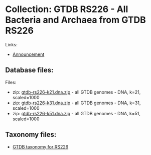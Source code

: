 # Collection: GTDB RS226 - All Bacteria and Archaea from GTDB RS226

Links:
* [Announcement](https://forum.gtdb.ecogenomic.org/t/announcing-gtdb-r10-rs226/724)

## Database files:

Files:

* zip: [gtdb-rs226-k21.dna.zip](https://farm.cse.ucdavis.edu/~ctbrown/sourmash-db/gtdb-rs220/gtdb-rs226-k21.dna.zip) - all GTDB genomes - DNA, k=21, scaled=1000
* zip: [gtdb-rs226-k31.dna.zip](https://farm.cse.ucdavis.edu/~ctbrown/sourmash-db/gtdb-rs220/gtdb-rs226-k31.dna.zip) - all GTDB genomes - DNA, k=31, scaled=1000
* zip: [gtdb-rs226-k51.dna.zip](https://farm.cse.ucdavis.edu/~ctbrown/sourmash-db/gtdb-rs220/gtdb-rs226-k51.dna.zip) - all GTDB genomes - DNA, k=51, scaled=1000



## Taxonomy files:

* [GTDB taxonomy for RS226](https://farm.cse.ucdavis.edu/~ctbrown/sourmash-db/gtdb-rs226.lineages.csv)
